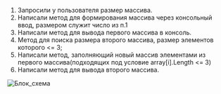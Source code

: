 1. Запросили у пользователя размер массива.
2. Написали метод для формирования массива через консольный ввод, размером служит число из п.1
3. Написали метод для вывода первого массива в консоль.
4. Метод для поиска размера второго массива, размер элементов которого <= 3;
5. Написали метод, заполняющий новый массив элементами из первого массива(подходящих под условие array[i].Length <= 3)
6. Написали метод для вывода второго массива.

![Блок_схема](https://github.com/Beekin/Control/issues/1#issue-1669937032)
